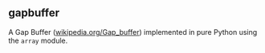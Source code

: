 gapbuffer
----

A Gap Buffer
([wikipedia.org/Gap_buffer](http://en.wikipedia.org/wiki/Gap_buffer))
implemented in pure Python using the `array` module.
